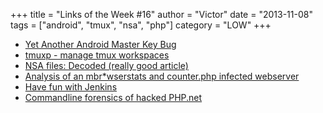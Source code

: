 +++
title = "Links of the Week #16"
author = "Victor"
date = "2013-11-08"
tags = ["android", "tmux", "nsa", "php"]
category = "LOW"
+++

*   [Yet Another Android Master Key Bug][1]
*   [tmuxp - manage tmux workspaces][2]
*   [NSA files: Decoded (really good article)][3]
*   [Analysis of an mbr*wserstats and counter.php infected webserver][4]
*   [Have fun with Jenkins][5]
*   [Commandline forensics of hacked PHP.net][6]

 [1]: http://www.saurik.com/id/19
 [2]: http://tmuxp.readthedocs.org/en/latest/about.html
 [3]: http://www.theguardian.com/world/interactive/2013/nov/01/snowden-nsa-files-surveillance-revelations-decoded#section/1
 [4]: http://fileperms.org/analysis-of-mbrwserstats-counter-php-infected-webserver/
 [5]: http://captainhooligan.wordpress.com/2013/11/01/leroy-jenkins/
 [6]: http://www.netresec.com/?page=Blog&amp;month=2013-10&amp;post=Command-line-Forensics-of-hacked-PHP-net
